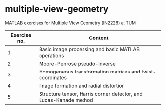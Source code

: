 # multiple-view-geometry
MATLAB exercises for Multiple View Geometry (IN2228) at TUM

| Exercise no. | Content                                                           |
|--------------|-------------------------------------------------------------------|
| 1            | Basic image processing and basic MATLAB operations                |
| 2            | Moore-Penrose pseudo-inverse                                      |
| 3            | Homogeneous transformation matrices and twist-coordinates         |
| 4            | Image formation and radial distortion                             |
| 5            | Structure tensor, Harris corner detector, and Lucas-Kanade method |
